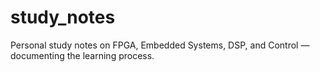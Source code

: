 # study_notes
Personal study notes on FPGA, Embedded Systems, DSP, and Control — documenting the learning process.
